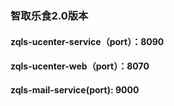 ### 智取乐食2.0版本  
#### zqls-ucenter-service（port）：8090  
#### zqls-ucenter-web（port）：8070
#### zqls-mail-service(port): 9000